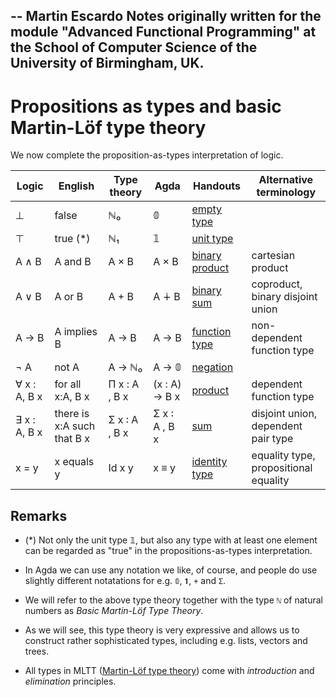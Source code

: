 --
Martin Escardo
Notes originally written for the module "Advanced Functional Programming"
at the School of Computer Science of the University of Birmingham, UK.
--

# Propositions as types and basic Martin-Löf type theory

We now complete the proposition-as-types interpretation of logic.

| Logic           | English                    | Type theory   | Agda          | Handouts                                            | Alternative terminology               |
| ---             | ---                        | ---           | ---           | ---                                                 | ---                                   |
| ⊥               | false                      | ℕ₀            | 𝟘             | [empty type](empty-type.lagda.md)                   |                                       |
| ⊤               | true (*)                   | ℕ₁            | 𝟙             | [unit type](unit-type.lagda.md)                     |                                       |
| A ∧ B           | A and B                    | A × B         | A × B         | [binary product](binary-products.lagda.md) | cartesian product                        |
| A ∨ B           | A or B                     | A + B         | A ∔ B         | [binary sum](binary-sums.lagda.md)                   | coproduct, <br> binary disjoint union      |
| A → B           | A implies B                | A → B         | A → B         | [function type](products.lagda.md)                   | non-dependent function type           |
| ¬ A             | not A                      | A → ℕ₀        | A → 𝟘         | [negation](negation.lagda.md)                       |                                       |
| ∀ x : A, B x    | for all x:A, B x           | Π x : A , B x | (x : A) → B x | [product](products.lagda.md)                         | dependent function type               |
| ∃ x : A, B x    | there is x:A such that B x | Σ x ꞉ A , B x | Σ x ꞉ A , B x | [sum](sums.lagda.md)                                 | disjoint union, <br> dependent pair type   |
| x = y           | x equals y                 | Id x y        | x ≡ y         | [identity type](identity-type.lagda.md)             | equality type, <br> propositional equality |

## Remarks

 * (*) Not only the unit type 𝟙, but also any type with at least one element can be regarded as "true" in the propositions-as-types interpretation.

 * In Agda we can use any notation we like, of course, and people do use slightly different notatations for e.g. `𝟘`, `𝟏`, `+` and `Σ`.

 * We will refer to the above type theory together with the type `ℕ` of natural numbers as *Basic Martin-Löf Type Theory*.

 * As we will see, this type theory is very expressive and allows us to construct rather sophisticated types, including e.g. lists, vectors and trees.

 * All types in MLTT ([Martin-Löf type theory](http://archive-pml.github.io/martin-lof/pdfs/Bibliopolis-Book-1984.pdf)) come with *introduction* and *elimination* principles.
